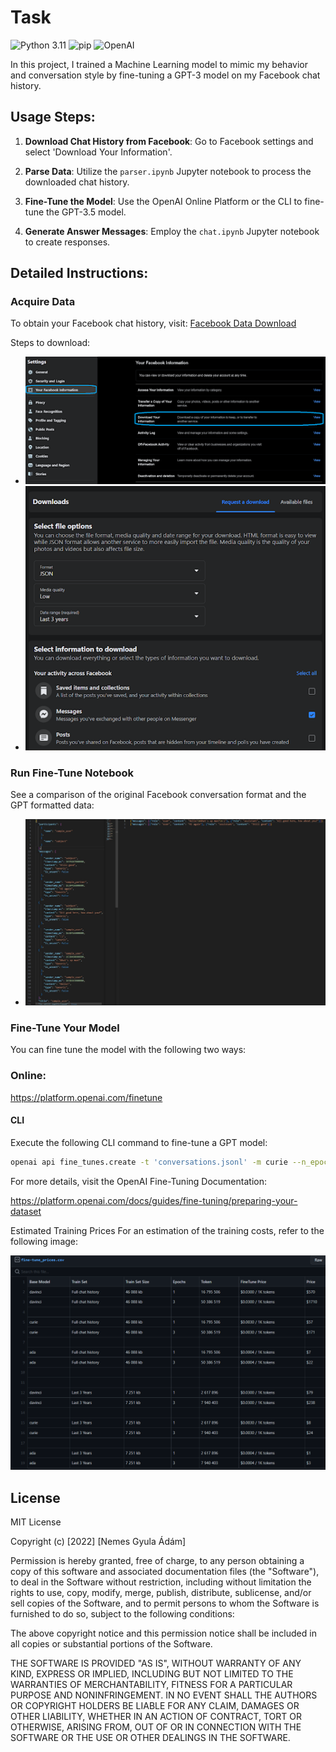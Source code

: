 # Task

![Python 3.11](https://img.shields.io/badge/python-3.11-blue.svg)
![pip](https://img.shields.io/badge/pip-v21.0.1-blue)
![OpenAI](https://img.shields.io/badge/OpenAI-GPT3-red)

In this project, I trained a Machine Learning model to mimic my behavior and conversation style by fine-tuning a GPT-3 model on my Facebook chat history.

## Usage Steps:

1. **Download Chat History from Facebook**: Go to Facebook settings and select 'Download Your Information'.

2. **Parse Data**: Utilize the `parser.ipynb` Jupyter notebook to process the downloaded chat history.

3. **Fine-Tune the Model**: Use the OpenAI Online Platform or the CLI to fine-tune the GPT-3.5 model.

4. **Generate Answer Messages**: Employ the `chat.ipynb` Jupyter notebook to create responses.

## Detailed Instructions:

### Acquire Data

To obtain your Facebook chat history, visit: [Facebook Data Download](https://www.facebook.com/dyi/?referrer=yfi_settings)

Steps to download:
- ![FB Download Step1](images/fb_step1.jpg?raw=true "FB Download Step1")
- ![FB Download Step2](images/fb_step2.jpg?raw=true "FB Download Step2")

### Run Fine-Tune Notebook

See a comparison of the original Facebook conversation format and the GPT formatted data:
- ![Sample Data](images/sample_data.jpg?raw=true "Sample Data")

### Fine-Tune Your Model
You can fine tune the model with the following two ways:



### Online:
https://platform.openai.com/finetune


#### CLI 

Execute the following CLI command to fine-tune a GPT model:

```bash
openai api fine_tunes.create -t 'conversations.jsonl' -m curie --n_epochs 3 --batch_size 128
```

For more details, visit the OpenAI Fine-Tuning Documentation:

https://platform.openai.com/docs/guides/fine-tuning/preparing-your-dataset

Estimated Training Prices
For an estimation of the training costs, refer to the following image:

![Sample Data](images/prices.png?raw=true "Prices")


## License

MIT License

Copyright (c) [2022] [Nemes Gyula Ádám]

Permission is hereby granted, free of charge, to any person obtaining a copy
of this software and associated documentation files (the "Software"), to deal
in the Software without restriction, including without limitation the rights
to use, copy, modify, merge, publish, distribute, sublicense, and/or sell
copies of the Software, and to permit persons to whom the Software is
furnished to do so, subject to the following conditions:

The above copyright notice and this permission notice shall be included in all
copies or substantial portions of the Software.

THE SOFTWARE IS PROVIDED "AS IS", WITHOUT WARRANTY OF ANY KIND, EXPRESS OR
IMPLIED, INCLUDING BUT NOT LIMITED TO THE WARRANTIES OF MERCHANTABILITY,
FITNESS FOR A PARTICULAR PURPOSE AND NONINFRINGEMENT. IN NO EVENT SHALL THE
AUTHORS OR COPYRIGHT HOLDERS BE LIABLE FOR ANY CLAIM, DAMAGES OR OTHER
LIABILITY, WHETHER IN AN ACTION OF CONTRACT, TORT OR OTHERWISE, ARISING FROM,
OUT OF OR IN CONNECTION WITH THE SOFTWARE OR THE USE OR OTHER DEALINGS IN THE
SOFTWARE.